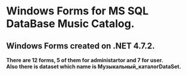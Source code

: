 # Windows Forms for MS SQL DataBase Music Catalog.
## Windows Forms created on .NET 4.7.2. 
**There are 12 forms, 5 of them for administartor and 7 for user.** <br/>
**Also there is dataset which name is Музыкальный_каталогDataSet.**
